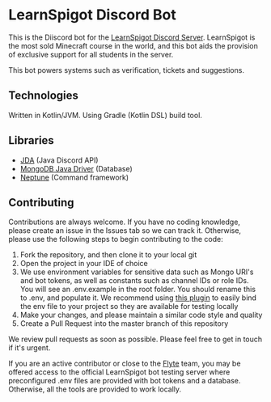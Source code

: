 # LearnSpigot Discord Bot
This is the Diiscord bot for the [LearnSpigot Discord Server](https://learnspigot.com/discord). LearnSpigot is the most sold Minecraft course in the world, and this bot aids the provision of exclusive support for all students in the server.


This bot powers systems such as verification, tickets and suggestions.

## Technologies
Written in Kotlin/JVM. Using Gradle (Kotlin DSL) build tool.

## Libraries
- [JDA](https://github.com/DV8FromTheWorld/JDA) (Java Discord API)
- [MongoDB Java Driver](https://github.com/mongodb/mongo-java-drive) (Database)
- [Neptune](https://github.com/flytegg/neptune/) (Command framework)

## Contributing

Contributions are always welcome. If you have no coding knowledge, please create an issue in the Issues tab so we can track it. Otherwise, please use the following steps to begin contributing to the code:

1. Fork the repository, and then clone it to your local git
2. Open the project in your IDE of choice
3. We use environment variables for sensitive data such as Mongo URI's and bot tokens, as well as constants such as channel IDs or role IDs. You will see an .env.example in the root folder. You should rename this to .env, and populate it. We recommend using [this plugin](https://plugins.jetbrains.com/plugin/7861-envfile) to easily bind the env file to your project so they are available for testing locally
4. Make your changes, and please maintain a similar code style and quality
5. Create a Pull Request into the master branch of this repository


We review pull requests as soon as possible. Please feel free to get in touch if it's urgent.

If you are an active contributor or close to the [Flyte](https://flyte.gg) team, you may be offered access to the official LearnSpigot bot testing server where preconfigured .env files are provided with bot tokens and a database. Otherwise, all the tools are provided to work locally.
